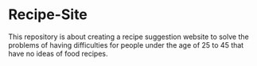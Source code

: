 # Recipe-Site
This repository is about creating a recipe suggestion website to solve the problems of having difficulties for people under the age of 25 to 45 that have no ideas of food recipes.
